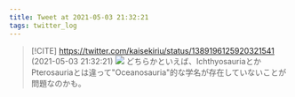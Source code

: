 ```yaml
---
title: Tweet at 2021-05-03 21:32:21
tags: twitter_log
---
```


> [!CITE] https://twitter.com/kaisekiriu/status/1389196125920321541 (2021-05-03 21:32:21)
> ![](https://twitter.com/kaisekiriu/status/1389196125920321541)
> どちらかといえば、IchthyosauriaとかPterosauriaとは違って"Oceanosauria"的な学名が存在していないことが問題なのかも。
